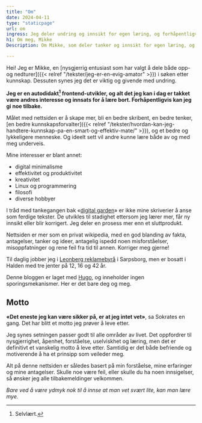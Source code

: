 ```yaml
---
title: "Om"
date: 2024-04-11
type: "staticpage"
url: om
ingress: Jeg deler undring og innsikt for egen læring, og forhåpentligvis til andres inspirasjon.
h1: Om meg, Mikke
Description: Om Mikke, som deler tanker og innsikt for egen læring, og forhåpentligvis til andres inspirasjon.

---
```

Hei! Jeg er Mikke, en [nysgjerrig entusiast som har valgt å dele både opp- og nedturer]({{< relref "/tekster/jeg-er-en-evig-amator" >}}) i søken etter kunnskap. Dessuten synes jeg det er viktig og givende med undring.

**Jeg er en autodidakt[^1] frontend-utvikler, og alt det jeg kan i dag er takket være andres interesse og innsats for å lære bort. Forhåpentligvis kan jeg gi noe tilbake.**

Målet med nettsiden er å skape mer, bli en bedre skribent, en bedre tenker, [en bedre kunnskapsforvalter]({{< relref "/tekster/hvordan-kan-jeg-handtere-kunnskap-pa-en-smart-og-effektiv-mate/" >}}), og et bedre og lykkeligere menneske. Og ideelt sett vil andre kunne lære både av og med meg underveis.

Mine interesser er blant annet: 

* digital minimalisme
* effektivitet og produktivitet
* kreativitet
* Linux og programmering
* filosofi
* diverse hobbyer

I tråd med tankegangen bak «[digital garden](https://maggieappleton.com/garden-history?ref=ideasurg.pub)» er ikke mine skriverier å anse som ferdige tekster. De utvikles til stadighet ettersom jeg lærer mer, får ny innsikt eller blir korrigert. Jeg deler en prosess mer enn et sluttprodukt.

Nettsiden er mer som en privat wikipedia, med en god blanding av fakta, antagelser, tanker og ideer, antagelig ispedd noen misforståelser, misoppfatninger og rene feil fra tid til annen. Korriger meg gjerne!



Til daglig jobber jeg i [Leonberg reklamebyrå](https://www.leonberg.no) i Sarpsborg, men er bosatt i Halden med tre jenter på 12, 16 og 42 år.  

Denne bloggen er laget med [Hugo](https://gohugo.io/), og inneholder ingen sporingsmekanismer. Her er det bare deg og meg.

## Motto
**«Det eneste jeg kan være sikker på, er at jeg intet vet»**, sa Sokrates en gang. Det har blitt et motto jeg prøver å leve etter.

Jeg synes setningen passer godt til alle områder av livet. Det oppfordrer til nysgjerrighet, åpenhet, forståelse, uselviskhet og læring, men det er definitivt et vanskelig motto å leve etter. Samtidig er det både befriende og motiverende å ha et prinsipp som veileder meg.

Alt på denne nettsiden er således basert på min forståelse, mine erfaringer og mine antagelser. Skulle noe være feil, eller skulle du ha noen innsigelser, så ønsker jeg alle tilbakemeldinger velkommen.

_Bare ved å være ydmyk nok til å innse at man vet svært lite, kan man lære mye._

[^1]: Selvlært.
